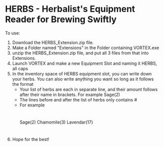# HERBS - Herbalist's Equipment Reader for Brewing Swiftly
To use:
1. Download the HERBS_Extension.zip file.
2. Make a Folder named "Extensions" in the Folder containing VORTEX.exe
3. unzip the HERBS_Extension.zip file, and put all 3 files from that into Extensions.
4. Launch VORTEX and make a new Equipment Slot and naming it HERBS, all caps
5. In the inventory space of HERBS equipment slot, you can write down your herbs. You can also write anything you want so long as it follows the format
   - Your list of herbs are each in separate line, and their amount follows after their name in brackets. For example Sage(2)
   - The lines before and after the list of herbs only contains #
   - For example
     #
     Sage(2)
     Chamomile(3)
     Lavendar(17)
     #
7. Hope for the best!
